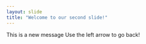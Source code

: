```yaml
---
layout: slide
title: "Welcome to our second slide!"
---
```

This is a new message
Use the left arrow to go back!
